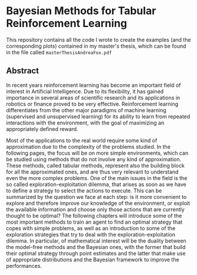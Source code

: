 # Bayesian Methods for Tabular Reinforcement Learning
This repository contains all the code I wrote to create the examples (and the corresponding plots) contained in my master's thesis, which can be found in the file called `masterThesisAndreaFox.pdf`


## Abstract
In recent years reinforcement learning has become an important field of interest in Artificial Intelligence. Due to its flexibility, it has gained importance in several areas of scientific research and its applications in robotics or finance proved to be very effective. Reinforcement learning differentiates from the other major paradigms of machine learning (supervised and unsupervised learning) for its ability to learn from repeated interactions with the environment, with the goal of maximizing an appropriately defined reward.

Most of the applications to the real world require some kind of approximation due to the complexity of the problems studied. In the following pages, the focus will be on more simple environments, which can be studied using methods that do not involve any kind of approximation. These methods, called tabular methods, represent also the building block for all the approximated ones, and are thus very relevant to understand even the more complex problems.
One of the main issues in the field is the so called exploration-exploitation dilemma, that arises as soon as we have to define a strategy to select the actions to execute. This can be summarized by the question we face at each step: is it more convenient to explore and therefore improve our knowledge of the environment, or exploit the available information and choose only those actions that are currently thought to be optimal? The following chapters will introduce some of the most important methods to train an agent to find an optimal strategy that copes with simple problems, as well as an introduction to some of the exploration strategies that try to deal with the exploration-exploitation dilemma. In particular, of mathematical interest will be the duality between the model-free methods and the Bayesian ones, with the former that build their optimal strategy through point estimates and the latter that make use of appropriate distributions and the Bayesian framework to improve the performances.





